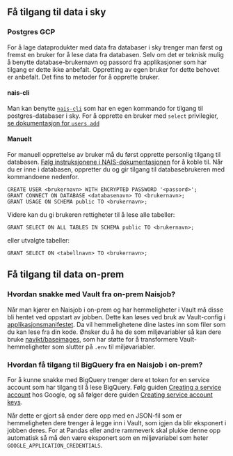 ## Få tilgang til data i sky

### Postgres GCP
For å lage dataprodukter med data fra databaser i sky trenger man først og fremst en bruker for å lese data fra databasen.
Selv om det er teknisk mulig å benytte database-brukernavn og passord fra applikasjoner som har tilgang er dette ikke anbefalt.
Oppretting av egen bruker for dette behovet er anbefalt. Det fins to metoder for å opprette bruker.

#### nais-cli
Man kan benytte [`nais-cli`](https://doc.nais.io/operate/cli/index.html) som har en egen kommando for tilgang til postgres-databaser i sky.
For å opprette en bruker med `select` privilegier, [se dokumentasjon for `users add`](https://docs.nais.io/operate/cli/reference/postgres/#users-add)

#### Manuelt
For manuell opprettelse av bruker må du først opprette personlig tilgang til databasen.
[Følg instruksjonene i NAIS-dokumentasjonen](https://docs.nais.io/persistence/postgres/#personal-database-access) for å koble til.
Når du er inne i databasen, oppretter du og gir tilgang til databasebrukeren med kommandoene nedenfor.

```plpgsql
CREATE USER <brukernavn> WITH ENCRYPTED PASSWORD '<passord>';
GRANT CONNECT ON DATABASE <databasenavn> TO <brukernavn>;
GRANT USAGE ON SCHEMA public TO <brukernavn>;
```

Videre kan du gi brukeren rettigheter til å lese alle tabeller:
```plpgsql
GRANT SELECT ON ALL TABLES IN SCHEMA public TO <brukernavn>;
```

eller utvalgte tabeller:
```plpgsql
GRANT SELECT ON <tabellnavn> TO <brukernavn>;
```

## Få tilgang til data on-prem

### Hvordan snakke med Vault fra on-prem Naisjob?
Når man kjører en Naisjob i on-prem og har hemmeligheter i Vault må disse bli hentet ved oppstart av jobben.
Dette kan løses ved bruk av Vault-config i [applikasjonsmanifestet](https://docs.nais.io/naisjob/reference/#vault).
Da vil hemmelighetene dine lastes inn som filer som du kan lese fra din kode.
Ønsker du å ha de som miljøvariabler så kan dere bruke [navikt/baseimages](https://github.com/navikt/baseimages/), som har støtte for å transformere Vault-hemmeligheter som slutter på `.env` til miljøvariabler.

### Hvordan få tilgang til BigQuery fra en Naisjob i on-prem?
For å kunne snakke med BigQuery trenger dere et token for en service account som har tilgang til å lese BigQuery.
Følg guiden [Creating a service account](https://cloud.google.com/iam/docs/creating-managing-service-accounts#iam-service-accounts-create-console) hos Google, og så følger dere guiden [Creating service account keys](https://cloud.google.com/iam/docs/creating-managing-service-account-keys).

Når dette er gjort så ender dere opp med en JSON-fil som er hemmeligheten dere trenger å legge inn i Vault, som igjen da blir eksponert i jobben deres. For at Pandas eller andre rammeverk skal plukke denne opp automatisk så må den være eksponert som en miljøvariabel som heter `GOOGLE_APPLICATION_CREDENTIALS`.
